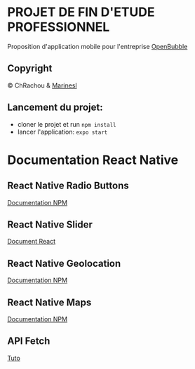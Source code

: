 # PROJET DE FIN D'ETUDE PROFESSIONNEL
Proposition d'application mobile pour l'entreprise [OpenBubble](https://www.openbubble.eu)

## Copyright
© ChRachou & [Marinesl](https://github.com/marinesl)

## Lancement du projet:

* cloner le projet et run `npm install`
* lancer l'application: `expo start` 

# Documentation React Native

## React Native Radio Buttons
[Documentation NPM](https://www.npmjs.com/package/react-native-radio-buttons)

## React Native Slider
[Document React](https://react-native-training.github.io/react-native-elements/docs/slider.html)

## React Native Geolocation
[Documentation NPM](https://www.npmjs.com/package/react-native-geolocation-service)

## React Native Maps
[Documentation NPM](https://www.npmjs.com/package/react-native-maps)

## API Fetch
[Tuto](https://putaindecode.io/articles/votre-premiere-app-react-native)
